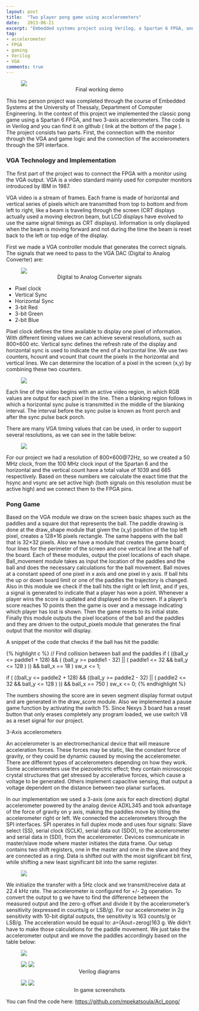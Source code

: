 ```yaml
---
layout: post
title:  "Two player pong game using accelerometers"
date:   2013-06-21
excerpt: "Embedded systems project using Verilog, a Spartan 6 FPGA, and two 3-axis accelerometers."
tag:
- accelerometer
- FPGA
- gaming
- Verilog
- VGA
comments: true
---
```

<figure>
	<a href="https://lh3.googleusercontent.com/Gh3u_podMJ22w7Ow80kgF1TcQ2XJH6czPWgXjHkr7Glwuoi9N4Aua7Uf_vLu3Shw98xHdPS7Dck2YVeqinYii31QCuqBffHbC6WLKE0srdoOr1RaRU0k5DLerRNzJSYSF1kI-GXufCKLGYJsh9Pyy9JWstedRo9ElwZEAfLuyX5Pns2t2pGKRLkfVX15NNymz5XrQJqA_Iintx9tBFrkLZga5tlqiDnnKdQw-slbEKVkd0AQSfR02x-yQAmSaqs9nwdmkCMGfRDYRY1KvJUjut7ZyxCxNW3HpbxM3I1Zpnx3krfViVbM8LqB9V-Fehdn72Pb4hLpxVppRuQCb34Jr00NPkEVQwKqy7o3GCRFEHzYdmPFjqpY-pSSGTD7cP_PuCqS4T5jVMgPruaBnxOt9O_uZKYdvcOl05BMM1DPlyZiC2bILsOohvwWhXBHtiN1NPgWif0kRFrz6hnJCpSSjmKVLPlUj-J8-LZy60IXiffTvZw2ijT9iAdd9UMf9E_3fsEBf4iEqCTsYbVOV09J4ugIg5JkSaYnEDWGAoLlcgsIInfe1Go0UACy_pZ3LNfW7UUWPgzHwTD4ohKJ-9cLWYl5LoPnaN3MZmKF6iCNyJdwa9HeF3C5837KdtOpnQQEvCxFzfdco1pdPgkn0dvSMGHUHya-azf0=w683-h910-no"><img src="https://lh3.googleusercontent.com/Gh3u_podMJ22w7Ow80kgF1TcQ2XJH6czPWgXjHkr7Glwuoi9N4Aua7Uf_vLu3Shw98xHdPS7Dck2YVeqinYii31QCuqBffHbC6WLKE0srdoOr1RaRU0k5DLerRNzJSYSF1kI-GXufCKLGYJsh9Pyy9JWstedRo9ElwZEAfLuyX5Pns2t2pGKRLkfVX15NNymz5XrQJqA_Iintx9tBFrkLZga5tlqiDnnKdQw-slbEKVkd0AQSfR02x-yQAmSaqs9nwdmkCMGfRDYRY1KvJUjut7ZyxCxNW3HpbxM3I1Zpnx3krfViVbM8LqB9V-Fehdn72Pb4hLpxVppRuQCb34Jr00NPkEVQwKqy7o3GCRFEHzYdmPFjqpY-pSSGTD7cP_PuCqS4T5jVMgPruaBnxOt9O_uZKYdvcOl05BMM1DPlyZiC2bILsOohvwWhXBHtiN1NPgWif0kRFrz6hnJCpSSjmKVLPlUj-J8-LZy60IXiffTvZw2ijT9iAdd9UMf9E_3fsEBf4iEqCTsYbVOV09J4ugIg5JkSaYnEDWGAoLlcgsIInfe1Go0UACy_pZ3LNfW7UUWPgzHwTD4ohKJ-9cLWYl5LoPnaN3MZmKF6iCNyJdwa9HeF3C5837KdtOpnQQEvCxFzfdco1pdPgkn0dvSMGHUHya-azf0=w683-h910-no"></a>
	<figcaption><center>Final working demo</center></figcaption>
</figure>

This two person project was completed through the course of Embedded Systems at the University of Thessaly, Department of Computer Engineering. In the context of this project we implemented the classic pong game using a Spartan 6 FPGA, and two 3-axis accelerometers. The code is in Verilog and you can find it on github ( link at the bottom of the page ). The project consists two parts. First, the connection with the monitor through the VGA and game logic and the connection of the accelerometers through the SPI interface.

### VGA Technology and Implementation

The first part of the project was to connect the FPGA with a monitor using the VGA output. VGA is a video standard mainly used for computer monitors introduced by IBM in 1987.

VGA video is a stream of frames. Each frame is made of horizontal and vertical series of pixels which are transmitted from top to bottom and from left to right, like a beam is traveling through the screen (CRT displays actually used a moving electron beam, but LCD displays have evolved to use the same signal timings as CRT displays). Information is only displayed when the beam is moving forward and not during the time the beam is reset back to the left or top edge of the display.

First we made a VGA controller module that generates the correct signals. The signals that we need to pass to the VGA DAC (Digital to Analog Converter) are:

<figure>
	<img src="https://lh3.googleusercontent.com/jhBqIzm46CTuLvdqWamWPHQDQ3uq2XDAHIdqgHlv69gN4CbPOqUkqBVo6UFfBkIk63lKFcG5gjvpki8eYjwTqP7dw8ysczHf8dWy3mr4WSTSQ0hQJ9hQN0gZqMXVmdAgvA6_ICQ7luh877JjnbMIRE2prbKQxQvAxPU4YrLshShQJL48E1YmWpfud5pgIXm5YRoY2kI-j62b_PLlgkh5-GkdjzJk6K9mvrgBqEMFxcvYhNJphmMAYC8kEzfheD4IEHCHoKmbKouyjvS6AbdHMfPi84dDRjq7-LQBlG-RZWqqUUF8Wmdh2Pzfdz81-Kj9dC3zCvCNK1JdEz1W2faK-R1SvWIpW_yzx-25KZWAxWovQscEINl_Kp2xinvdw3kNS0IFdXNePwhRFQZCn482OFnV_rLgXTkleDvtBF2gt7IovhoJrJgdUOXjChmAU_XnEw5E3rf5HwFBp4Gz4jIW-dga5rfVNNZNRCG_kboqh_cVQOnivXpwccR4O_zVgE0CeZXc5NLx_gVWqaR_iqLGj0IFf-7tqQ88LI7ebcI5AcUcGKSbUUrum7WM3jXSsWJuUrHgglE39u7aawvzD0Ky-TzFN_3vkTbsPjvTKT18x7EtsTtelw-2ImgnmfvTgvphD9rroOmLXC3FlysUKuvXsEPOllaMbXMW=w293-h299-no">
	<figcaption><center>Digital to Analog Converter signals</center></figcaption>
</figure>

* Pixel clock
* Vertical Sync
* Horizontal Sync
* 3-bit Red
* 3-bit Green
* 2-bit Blue

Pixel clock defines the time available to display one pixel of information. With different timing values we can achieve several resolutions, such as 800×600 etc. Vertical sync defines the refresh rate of the display and horizontal sync is used to indicate the end of a horizontal line. We use two counters, hcount and vcount that count the pixels in the horizontal and vertical lines. We can determine the location of a pixel in the screen (x,y) by combining these two counters.

<figure>
	<img src="https://lh3.googleusercontent.com/JDJG1m1NQPdg_ivQqFDui3wITim4D7qvRIZOTDn5Iv4erkCOHyOBGabCP2OmHAuUxBxK3fPvlZvOFjA2Pu90xEYV0VdFQn87OSJpkptT7wkZtnYaT3xMhEbrNtvzdM2FCpK_Ho56-EUk5sM2kQl4tp20hjg0frEAxSBSxvF6-3n85nioMnP86_1uExspDGDdULZWXttduT-sthoxOeGMz9NBGiJttcA_ABnHeTQyRxoGsHewUDVn94jDllhpk8IZ3-sT7cao99HVl3N9IQHvzq17_grjrI2bie9C6M44NO8_ic0mUjMS1vEes9NPrigK_x9IGFzRgdAExuhemeVheBgBp3U0DFxHKj2GTHO0ySrl77m8hqyKHMPmTX9hPAap9PMe5p0mV9EHXORsWpcdiIkprRim4pWdf6z3BiV-EpaE_FXfguQxUizQrMMGTPDhHy3LocHUWd8I2J_GIbxOETLu-UkT7UqjNHjHWQhqOq9sMHPTsgYr9MLnMRQpnccNJC5NTy1KqpCFDuSDo3VMdRmLRJ68eDEFtwDq97YUhKq1XwZEc1k9BMTK-ttYvKxu09R1YOXrw2-RcEhZ9J_qsLIybj8clw9KUvolPaZ5cF-Mis4tyMYqS_vM_ukMzG8AKjTjcwOtY5sRiyo1vDzAAyoHzZeJwIZF=w583-h594-no">
</figure>

Each line of the video begins with an active video region, in which RGB values are output for each pixel in the line. Then a blanking region follows in which a horizontal sync pulse is transmitted in the middle of the blanking interval. The interval before the sync pulse is known as front porch and after the sync pulse back porch.

There are many VGA timing values that can be used, in order to support several resolutions, as we can see in the table below:

<figure>
	<a href="https://lh3.googleusercontent.com/kpv5QfrQ5w7C6Xitqvgymf7yE29Nze3mGmpkJWGKyEv1_eCCJW7o70aX6pdQo95BfZ-RAUANlEsN_RvB2Gq5vPILcsFfY7tnufpuGLGzILTtpKCumsAimgxRPNrHXwiWWjIG6tpesJPkboyPc2BooOBYLEKoEFWiYMitHVcAIVo6D9-tFn3P2Q4YRFzSTW3uV5AMjzrdHLmp7ynC0yKMTpVGdRJ7o2uBiNhirKgpiSWiF6Xtp8C5xo1Bql5FZnS1CJoSIGwcwfNdmE10y2x2GQLz1hAGuBqnS8nCwI0S9qHxWc-rvY1XWJ5CtT-grP8yP3-cP1PTu5V8qQ_mvvsnRD9JPT21BA6YECZPSfyySXJjp7eJIngWnJWC6SS5zFs_4sRejOwTrwurCeiw7GK-kzOaNXo5t9DcyUgKU4h4H0dnkNo4a0n4xcrDrs2HqQF7DqoLnpReuw9WpjAbO2oLhBkeJ_0fbmMJH6XiKWxRFz8eS98oyEvXNdTtRMkUJZAIVUWQHbNEL2WH9ZqBCT3_r5xMp78D-R9MYA-p64NlEE0781mCN7be6gcYjk92MWsXRd3X8M9ui-En0WL_4f5waJJCim7oob4Y5ZfG5HxtW8-IsBosgK4W9jJ0FVOubDh4RZwnaV2f3c_ba0Zv90bJSO6oWOplab6D=w300-h249-no"><img src="https://lh3.googleusercontent.com/kpv5QfrQ5w7C6Xitqvgymf7yE29Nze3mGmpkJWGKyEv1_eCCJW7o70aX6pdQo95BfZ-RAUANlEsN_RvB2Gq5vPILcsFfY7tnufpuGLGzILTtpKCumsAimgxRPNrHXwiWWjIG6tpesJPkboyPc2BooOBYLEKoEFWiYMitHVcAIVo6D9-tFn3P2Q4YRFzSTW3uV5AMjzrdHLmp7ynC0yKMTpVGdRJ7o2uBiNhirKgpiSWiF6Xtp8C5xo1Bql5FZnS1CJoSIGwcwfNdmE10y2x2GQLz1hAGuBqnS8nCwI0S9qHxWc-rvY1XWJ5CtT-grP8yP3-cP1PTu5V8qQ_mvvsnRD9JPT21BA6YECZPSfyySXJjp7eJIngWnJWC6SS5zFs_4sRejOwTrwurCeiw7GK-kzOaNXo5t9DcyUgKU4h4H0dnkNo4a0n4xcrDrs2HqQF7DqoLnpReuw9WpjAbO2oLhBkeJ_0fbmMJH6XiKWxRFz8eS98oyEvXNdTtRMkUJZAIVUWQHbNEL2WH9ZqBCT3_r5xMp78D-R9MYA-p64NlEE0781mCN7be6gcYjk92MWsXRd3X8M9ui-En0WL_4f5waJJCim7oob4Y5ZfG5HxtW8-IsBosgK4W9jJ0FVOubDh4RZwnaV2f3c_ba0Zv90bJSO6oWOplab6D=w300-h249-no"></a>
</figure>

For our project we had a resolution of 800×600@72Hz, so we created a 50 MHz clock, from the 100 MHz clock input of the Spartan 6 and the horizontal and the vertical count have a total value of 1039 and 665 respectively. Based on these numbers we calculate the exact time that the hsync and vsync are set active high (both signals on this resolution must be active high) and we connect them to the FPGA pins.

### Pong Game

Based on the VGA module we draw on the screen basic shapes such as the paddles and a square dot that represents the ball. The paddle drawing is done at the draw_shape module that given the (x,y) position of the top left pixel, creates a 128×16 pixels rectangle. The same happens with the ball that is 32×32 pixels. Also we have a module that creates the game board; four lines for the perimeter of the screen and one vertical line at the half of the board. Each of these modules, output the pixel locations of each shape.
Ball_movement module takes as input the location of the paddles and the ball and does the necessary calculations for the ball movement. Ball moves at a constant speed of one pixel in x axis and one pixel in y axis. If ball hits the up or down board limit or one of the paddles the trajectory is changed. Also in this module we check if the ball hits the right or left limit, and if yes, a signal is generated to indicate that a player has won a point. Whenever a player wins the score is updated and displayed on the screen. If a player’s score reaches 10 points then the game is over and a message indicating which player has lost is shown. Then the game resets to its initial state. Finally this module outputs the pixel locations of the ball and the paddles and they are driven to the output_pixels module that generates the final output that the monitor will display.

A snippet of the code that checks if the ball has hit the paddle:

{% highlight c %}
// Find collision between ball and the paddles
if ( ((ball_y <= paddle1 + 128) && ( (ball_y >= paddle1 - 32) || ( paddle1 <= 32 && ball_y <= 128 ) )) && ball_x == 18 )
sw_x <= 1;
 
if ( ((ball_y <= paddle2 + 128) && ((ball_y >= paddle2 - 32) || ( paddle2 <= 32 && ball_y <= 128 ) )) && ball_x == 750 )
sw_x <= 0;
{% endhighlight %}

The numbers showing the score are in seven segment display format output and are generated in the draw_score module. Also we implemented a pause game function by activating the switch T5.
Since Nexys 3 board has a reset button that only erases completely any program loaded, we use switch V8 as a reset signal for our project.

3-Axis accelerometers

An accelerometer is an electromechanical device that will measure acceleration forces. These forces may be static, like the constant force of gravity, or they could be dynamic caused by moving the accelerometer. There are different types of accelerometers depending on how they work. Some accelerometers use the piezoelectric effect; they contain microscopic crystal structures that get stressed by accelerative forces, which cause a voltage to be generated. Others implement capacitive sensing, that output a voltage dependent on the distance between two planar surfaces.

In our implementation we used a 3-axis (one axis for each direction) digital accelerometer powered by the analog device ADXL345 and took advantage of the force of gravity on y axis, making the paddles move by tilting the accelerometer right or left. We connected the accelerometers through the SPI interfaces. SPI operates in full duplex mode and uses four signals: Slave select (SS), serial clock (SCLK), serial data out (SDO), to the accelerometer and serial data in (SDI), from the accelerometer. Devices communicate in master/slave mode where master initiates the data frame. Our setup contains two shift registers, one in the master and one in the slave and they are connected as a ring. Data is shifted out with the most significant bit first, while shifting a new least significant bit into the same register.

<figure>
	<img src="https://lh3.googleusercontent.com/px7u46RIAM01DaTzwFhHaMBrBCWG7Rs58C3Yb89xCBjYWfQntcY5jq2oaBH93a7wpid9-tx4rKNub6Ga89JCxFFu6G-3sdMnVhl7AH9puIRwoprzp996CxBWd0ptWhs0d0HdLtv4NjIPaCuZPq4tf2eaMuj3ZZ3h7_-HQH9njeDJLZ6brm_T8DlVj79Rwu8iW7pHf-K4-KDInbdO_F8n2yBFY8hxldRFOdVKHH_YJ9EjKRhLfdrLRY9ysYeIgcX7M_Ubjw48QyltOytfOJL4F0cczX_SFHelpG5hiw2RISD6xxKWCqQpHQ6Mc-3dYOHycgTo2SmyqOZQXGEkScQ-fn4bRdlS4T7E8AQveee0OmxQG48fiXvVdr8OtbynmqtV7JrGRgg-9DUvPBmwC3Hgz5acwVgHDfw6hJmptDJSml9JqbdQqaT9y2ch-TCblOgSG3vCic-jLDbSAcQsTqjmLODO5SvUGT8GMv9JlpM4xdyE_Hv6YiB6K12AoN1e1qnbe8Dj_qhG-9q7c9nUF9aSFA2KWid-A77FzVIyFL8MFFOZEu3tW86Tk6KJCIcwFzVsGKW8VaYSOH7LqulTDKQGeq6yyG0bDsTL-OeNJulbjXnzOuEcbFLWohA-n-1ZlOWklkx2hzSR2it3v4TYRYIE3f7y-v5S91Uk=w500-h156-no">
</figure>

We initialize the transfer with a 5Hz clock and we transmit/receive data at 22.4 kHz rate. The accelerometer is configured for +/- 2g operation. To convert the output to g we have to find the difference between the measured output and the zero-g offset and divide it by the accelerometer’s sensitivity (expressed in counts/g or LSB/g). For our accelerometer in 2g sensitivity with 10-bit digital outputs, the sensitivity is 163 counts/g or LSB/g. The acceleration would be equal to: 𝑎=(Aout−zerog)163 g. We didn’t have to make those calculations for the paddle movement. We just take the accelerometer output and we move the paddles accordingly based on the table below:

<figure>
<a href="https://lh3.googleusercontent.com/ItwJu7sWcxrR2iGsxKgBEXCwRB1E5p9XZhuXGb3jEgKsev199iuTWvduEg0boYtRKGgk3FWbE60Pn5g1AAbISjuWuYJGjmyRCdg-Fl4mgrB_cbbfYnmG8_ssIFN_Kj2ym7Hq36qenr8kMFyzPNzSjAVLV7GZsKAf8sz5NvqpgxaSfh2FAaxqiODbHk7Sieqh0zjaIfhJzeM1PG4STYF_aS0FJCXZgF7DK3XDRCmnV9iiO1hRTcRTdoOgkKFzNEi_KpGshHjb_g28148BWFP95tlWtChmwdaD4MKx3-lxwLqPEYB6WZzr-ZbXWaQZVNMC7nmcDwE4lUDp2tLszAXFpGqfVfG9tMoVHEMvM9GKXfQjQLjPCWKZ15LbSofd1_gPX714Zi2Fr8J0b6uILY4q9i97H5WHVS97eVfY8hNRgy1T2RxpMM6Bm4NsPIPmMlc9XskN4gYV-LVys4TWiPb_AmnhMknIxK_XDHismxGLk9N6dO2a7RvLpPmjb0ImQXxSmnzn9SPhGmtcXfmtYI8llym875lJuRxR3T5E5BmwAzoAdlCrIrZjkoedP5m5lbJh6ZWyox1eSmXdkEQ5FJuHU52z7l20r3gVdtBBrHl1PGMSzP5mgBITwHwMv3PBSywDXHgCgf6Gkd03oTWlQFv-jlpg7SxU_WRM=w1100-h468-no"><img src="https://lh3.googleusercontent.com/ItwJu7sWcxrR2iGsxKgBEXCwRB1E5p9XZhuXGb3jEgKsev199iuTWvduEg0boYtRKGgk3FWbE60Pn5g1AAbISjuWuYJGjmyRCdg-Fl4mgrB_cbbfYnmG8_ssIFN_Kj2ym7Hq36qenr8kMFyzPNzSjAVLV7GZsKAf8sz5NvqpgxaSfh2FAaxqiODbHk7Sieqh0zjaIfhJzeM1PG4STYF_aS0FJCXZgF7DK3XDRCmnV9iiO1hRTcRTdoOgkKFzNEi_KpGshHjb_g28148BWFP95tlWtChmwdaD4MKx3-lxwLqPEYB6WZzr-ZbXWaQZVNMC7nmcDwE4lUDp2tLszAXFpGqfVfG9tMoVHEMvM9GKXfQjQLjPCWKZ15LbSofd1_gPX714Zi2Fr8J0b6uILY4q9i97H5WHVS97eVfY8hNRgy1T2RxpMM6Bm4NsPIPmMlc9XskN4gYV-LVys4TWiPb_AmnhMknIxK_XDHismxGLk9N6dO2a7RvLpPmjb0ImQXxSmnzn9SPhGmtcXfmtYI8llym875lJuRxR3T5E5BmwAzoAdlCrIrZjkoedP5m5lbJh6ZWyox1eSmXdkEQ5FJuHU52z7l20r3gVdtBBrHl1PGMSzP5mgBITwHwMv3PBSywDXHgCgf6Gkd03oTWlQFv-jlpg7SxU_WRM=w1100-h468-no"></a>
</figure>
	
<figure class="half">
	<a href="https://lh3.googleusercontent.com/CC8MTWA8kml8BtBvKk5_bwD7TDC39G3Vn5KYv4O6i_FjF1FCz2Sqq32FYn9M4l6H05X90D4i1Wvt_TylTBJFDiD2F5P1KT1SwWXwwJcRHhX4YxV1gvanHFaMzJlZqfDsc_8Ic2UMW1NxFRb1y_l25QZIdFjjB5T4nqhoLf-aT_hLFbMKxzz863NUEiheGOBm5vOB3MFrBD2IHN6d-BbpeVDL1n6GIbYiO1TtoFDdPi93R8l3DhZ2AmXGI_iErpYoX3L3i8eyLyv1-7KpOmWa068tRKanQY6lTWnIhIPGkQzRw3eVjVqyAbB_gc2COg8GEHgULiua3chdlvIp5846Y-trEyt7KMeeATTUcrjrlw_drXGtTAp1fp0-sE3ItOXYKfJONkWE9qC2v1LxKjRJFC8k5gC-rg36CXE8a1rARAs-VDm7IkW6UmN5QzhBhPwP8JTukAJGwjhNjVqs5XrUR8qIIWETmvSavMING5_xLp4ekb1E3_KHO7eQSyAG3cjuuQwzvIC92aTUn54xo4-8GAdkYiiPdg9HRMk2m7-BCjfa9R4syA2aelXnbpj1GR-IA6vjrvZoy10NHX1azzG0pQMaGy9ApgyQWxPxFdiCBPwOTeW3Apaz5lI1dNsTlcknFBV5p3DGELI94OvIePskcuBQtlCH4i2m=w1308-h804-no"><img src="https://lh3.googleusercontent.com/CC8MTWA8kml8BtBvKk5_bwD7TDC39G3Vn5KYv4O6i_FjF1FCz2Sqq32FYn9M4l6H05X90D4i1Wvt_TylTBJFDiD2F5P1KT1SwWXwwJcRHhX4YxV1gvanHFaMzJlZqfDsc_8Ic2UMW1NxFRb1y_l25QZIdFjjB5T4nqhoLf-aT_hLFbMKxzz863NUEiheGOBm5vOB3MFrBD2IHN6d-BbpeVDL1n6GIbYiO1TtoFDdPi93R8l3DhZ2AmXGI_iErpYoX3L3i8eyLyv1-7KpOmWa068tRKanQY6lTWnIhIPGkQzRw3eVjVqyAbB_gc2COg8GEHgULiua3chdlvIp5846Y-trEyt7KMeeATTUcrjrlw_drXGtTAp1fp0-sE3ItOXYKfJONkWE9qC2v1LxKjRJFC8k5gC-rg36CXE8a1rARAs-VDm7IkW6UmN5QzhBhPwP8JTukAJGwjhNjVqs5XrUR8qIIWETmvSavMING5_xLp4ekb1E3_KHO7eQSyAG3cjuuQwzvIC92aTUn54xo4-8GAdkYiiPdg9HRMk2m7-BCjfa9R4syA2aelXnbpj1GR-IA6vjrvZoy10NHX1azzG0pQMaGy9ApgyQWxPxFdiCBPwOTeW3Apaz5lI1dNsTlcknFBV5p3DGELI94OvIePskcuBQtlCH4i2m=w1308-h804-no"></a>
	<a href="https://lh3.googleusercontent.com/Fhz_XDexgBsOsd_qMuckHH9imJaZrAv547MF7e51BnXmja7TQdajAsHY_4NaXhmzKeRFhunKqS9oGdYXlVEuxJB6KbPAl3ADCtccgVU0wD3_-009UYPpL9Eza8d-qe8XJ4xDlBpLOaJAIu6qF8Dfa7HKRzkq2ILAueFxKra2CHvzqw9LBwWT_daDk0-ZkYo5gijrFK4QB0Jbvo8iZ-eQfyDBuIW_AddJPoTVV3KlcaIACeknwKTMyPhIm_g4iEZt2znMWUidE-9rSMTrvO0oGWSPqYLX7Y4bnJIS0Pb3SocjLqDbZLKlFJd3lMUUBWmMw9FkQrlLcLGGumIRsR2TaDDdDBKQzHfjtbDpS_vUh0IByRGRSDJ5Fw77Uw-Ebw9iBUeiaebiIqN-DVcrAOEopPPJPyO1Itdbc1E66xWwysXKuMdl6TfnkbI6qJMpm12hzT2QeSjt7VlzkbqdAy7K-g9nR-m6Wb0QrLY-KtfgNSnjVrHFPglt7jOPR-bUhwArHYMX-gJ_0cFR2q9SbPmo2jDBDR8b6BkiyJ_lbGqFJguycrtvuFO8X5_Pg-KEduV1HFW1jE0QgvpdUIyMrGIXLJSaIMBXZvhFPgRfvGa7bQt608iU5p8pJdRluj7JPqzrbAYl9WJ6gOomIAwdHaRESKe-xQRH0hsK=w647-h910-no"><img src="https://lh3.googleusercontent.com/Fhz_XDexgBsOsd_qMuckHH9imJaZrAv547MF7e51BnXmja7TQdajAsHY_4NaXhmzKeRFhunKqS9oGdYXlVEuxJB6KbPAl3ADCtccgVU0wD3_-009UYPpL9Eza8d-qe8XJ4xDlBpLOaJAIu6qF8Dfa7HKRzkq2ILAueFxKra2CHvzqw9LBwWT_daDk0-ZkYo5gijrFK4QB0Jbvo8iZ-eQfyDBuIW_AddJPoTVV3KlcaIACeknwKTMyPhIm_g4iEZt2znMWUidE-9rSMTrvO0oGWSPqYLX7Y4bnJIS0Pb3SocjLqDbZLKlFJd3lMUUBWmMw9FkQrlLcLGGumIRsR2TaDDdDBKQzHfjtbDpS_vUh0IByRGRSDJ5Fw77Uw-Ebw9iBUeiaebiIqN-DVcrAOEopPPJPyO1Itdbc1E66xWwysXKuMdl6TfnkbI6qJMpm12hzT2QeSjt7VlzkbqdAy7K-g9nR-m6Wb0QrLY-KtfgNSnjVrHFPglt7jOPR-bUhwArHYMX-gJ_0cFR2q9SbPmo2jDBDR8b6BkiyJ_lbGqFJguycrtvuFO8X5_Pg-KEduV1HFW1jE0QgvpdUIyMrGIXLJSaIMBXZvhFPgRfvGa7bQt608iU5p8pJdRluj7JPqzrbAYl9WJ6gOomIAwdHaRESKe-xQRH0hsK=w647-h910-no"></a>
	<figcaption><center>Verilog diagrams</center></figcaption>
</figure>


<figure class="half">
	<a href="https://lh3.googleusercontent.com/MuYXZOu6qxx_09Jj_FnZt1uMygpljiKU_yfVAqg3E44NQV2IB2hEbf66BMrRpEVaNwRKvyl6SesjKJORO-Qd6_0cf6OUhyQYYA8gLmaaYuA6vZTOmFZu2SJMbfpMr72RKf_w6bqZjrvkYho4zlMnusov7ZpxLPrXEwA52Kd8hZQXxxE7KprIcbfDXWZJjb9Pz0adGK6ZRwmp8pDkP47c0dTWJCH3EOT9P66yJK7Hwa_34RPXgQs3T1pkdzWyyGszKXQM7VJVQ1c9vLg_BLAC0QAHFTTlON7eRywnh8fOzxZbrzqZKkX0xvkzNUB74tLQMaYqZCg91aCgYFZA97PvUf5fVpo_3kuYdynz5GZ91e1wpk_L0mA5A4zJAGFl_crbh6RKdDtSWfdhYENm-ujcVG33KNGPNgvPXYgpuUCRouf6W_CCD41aQLBwtG9ysRWPYO4RToS-_LcTtiCwg-ffeHCnlJIBOc8h5GS2bv-tDnvMZ61--hJ41rgEoWrfg8n7GkALERzBUd-cimVhTQuVCnqiyuGouJiE1JJNJHnKDff2LLmrUyNYEEzC9f89NqpqC-38o1NU0AKsxbs4ZNj9wRHAFE2cZwS8uQs-B_55S6TZTDvkE0DdWKcey1nSH0HvirJSbx2ImtfAv4t42_UTtZ8xnmwp9rbE=w1100-h825-no"><img src="https://lh3.googleusercontent.com/MuYXZOu6qxx_09Jj_FnZt1uMygpljiKU_yfVAqg3E44NQV2IB2hEbf66BMrRpEVaNwRKvyl6SesjKJORO-Qd6_0cf6OUhyQYYA8gLmaaYuA6vZTOmFZu2SJMbfpMr72RKf_w6bqZjrvkYho4zlMnusov7ZpxLPrXEwA52Kd8hZQXxxE7KprIcbfDXWZJjb9Pz0adGK6ZRwmp8pDkP47c0dTWJCH3EOT9P66yJK7Hwa_34RPXgQs3T1pkdzWyyGszKXQM7VJVQ1c9vLg_BLAC0QAHFTTlON7eRywnh8fOzxZbrzqZKkX0xvkzNUB74tLQMaYqZCg91aCgYFZA97PvUf5fVpo_3kuYdynz5GZ91e1wpk_L0mA5A4zJAGFl_crbh6RKdDtSWfdhYENm-ujcVG33KNGPNgvPXYgpuUCRouf6W_CCD41aQLBwtG9ysRWPYO4RToS-_LcTtiCwg-ffeHCnlJIBOc8h5GS2bv-tDnvMZ61--hJ41rgEoWrfg8n7GkALERzBUd-cimVhTQuVCnqiyuGouJiE1JJNJHnKDff2LLmrUyNYEEzC9f89NqpqC-38o1NU0AKsxbs4ZNj9wRHAFE2cZwS8uQs-B_55S6TZTDvkE0DdWKcey1nSH0HvirJSbx2ImtfAv4t42_UTtZ8xnmwp9rbE=w1100-h825-no"></a>
	<a href="https://lh3.googleusercontent.com/xjyB6zcqnyTDj_gnDEwwM21bbi_539vmY9fatMmGkhKQIXNnmoYikMU8QUojXtXBpkcUJf44n278lBDfQDFwZPV8QvCyLYMS8uFwy4b8u_BauhRLGPjvca-l8HG0RUtM2Vl4WqOfutUrnzRXLdg0STBbvc9_JHnzJsJNXvAc-uTR4Tt23m07M0asRxD4RaELMBvKvUV01B8kQwI2xT1XqYj8MBBjWkJbqmNFpMJc1ZTJpfvHas5eNjebMvIvcm3Ja1eT-wxq55QG4ZBwdGHvjWlRFaH6MhEV9qvU-6JJXQPE48uP_fgwi2Isrg1CxPYp8i8DVJzySqnFcsb2NaJcqfkie0YzVaptuePvrsHvhYM_oTNmcpcySFEG5DqA3wvMB3e07jwFPPKiB57MXNugLIayyE4FRKMXCL2uWcHDzVP-U8rOZojzGdEvxGTQLMDkf5ITjiv1KDczny7eUVJGsKPUMbcqadwrDYpjeTbb8KKV8-1JwloL99bB-rR9eVYAPN0JZ9RKX3fjTSP_Ol7wSLKhL_lNP37kzq546Lea9Nh1MHQSNKfUeWB21WLz0dWn4C5hN8Z_hPm66myavsC2rOpqhgLc9iQyRFP6FC7BdWdb1P3iDUQzVXuuofDjANzIRvXk5zEnpDiFzCEZmlIoSFrF0eEzAlxT=w300-h225-no"><img src="https://lh3.googleusercontent.com/xjyB6zcqnyTDj_gnDEwwM21bbi_539vmY9fatMmGkhKQIXNnmoYikMU8QUojXtXBpkcUJf44n278lBDfQDFwZPV8QvCyLYMS8uFwy4b8u_BauhRLGPjvca-l8HG0RUtM2Vl4WqOfutUrnzRXLdg0STBbvc9_JHnzJsJNXvAc-uTR4Tt23m07M0asRxD4RaELMBvKvUV01B8kQwI2xT1XqYj8MBBjWkJbqmNFpMJc1ZTJpfvHas5eNjebMvIvcm3Ja1eT-wxq55QG4ZBwdGHvjWlRFaH6MhEV9qvU-6JJXQPE48uP_fgwi2Isrg1CxPYp8i8DVJzySqnFcsb2NaJcqfkie0YzVaptuePvrsHvhYM_oTNmcpcySFEG5DqA3wvMB3e07jwFPPKiB57MXNugLIayyE4FRKMXCL2uWcHDzVP-U8rOZojzGdEvxGTQLMDkf5ITjiv1KDczny7eUVJGsKPUMbcqadwrDYpjeTbb8KKV8-1JwloL99bB-rR9eVYAPN0JZ9RKX3fjTSP_Ol7wSLKhL_lNP37kzq546Lea9Nh1MHQSNKfUeWB21WLz0dWn4C5hN8Z_hPm66myavsC2rOpqhgLc9iQyRFP6FC7BdWdb1P3iDUQzVXuuofDjANzIRvXk5zEnpDiFzCEZmlIoSFrF0eEzAlxT=w300-h225-no"></a>
	<figcaption><center>In game screenshots</center></figcaption>
</figure>

You can find the code here: <a href="https://github.com/mpekatsoula/Acl_pong/">https://github.com/mpekatsoula/Acl_pong/</a>